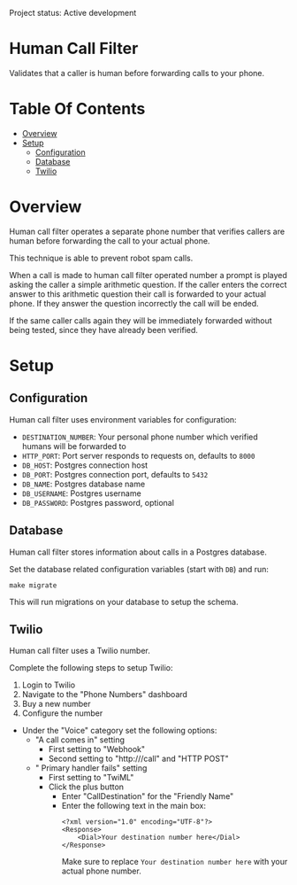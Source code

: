 Project status: Active development

# Human Call Filter
Validates that a caller is human before forwarding calls to your phone.

# Table Of Contents
- [Overview](#overview)
- [Setup](#setup)
	- [Configuration](#configuration)
	- [Database](#database)
	- [Twilio](#twilio)

# Overview
Human call filter operates a separate phone number that verifies callers are 
human before forwarding the call to your actual phone.  

This technique is able to prevent robot spam calls.  

When a call is made to human call filter operated number a prompt is played 
asking the caller a simple arithmetic question. If the caller enters the 
correct answer to this arithmetic question their call is forwarded to your 
actual phone. If they answer the question incorrectly the call will be ended.

If the same caller calls again they will be immediately forwarded without 
being tested, since they have already been verified.

# Setup
## Configuration
Human call filter uses environment variables for configuration:

- `DESTINATION_NUMBER`: Your personal phone number which verified humans will 
	be forwarded to
- `HTTP_PORT`: Port server responds to requests on, defaults to `8000`
- `DB_HOST`: Postgres connection host
- `DB_PORT`: Postgres connection port, defaults to `5432`
- `DB_NAME`: Postgres database name
- `DB_USERNAME`: Postgres username
- `DB_PASSWORD`: Postgres password, optional

## Database
Human call filter stores information about calls in a Postgres database.  

Set the database related configuration variables (start with `DB`) and run:

```
make migrate
```

This will run migrations on your database to setup the schema.

## Twilio
Human call filter uses a Twilio number.  

Complete the following steps to setup Twilio:

1. Login to Twilio  
2. Navigate to the "Phone Numbers" dashboard  
3. Buy a new number  
4. Configure the number  
  - Under the "Voice" category set the following options:
    - "A call comes in" setting
	  - First setting to "Webhook" 
	  - Second setting to "http://<domain you deploy to>/call" and "HTTP POST"
	- " Primary handler fails" setting
	  - First setting to "TwiML"
	  - Click the plus button
	    - Enter "CallDestination" for the "Friendly Name"
		- Enter the following text in the main box:
			```
			<?xml version="1.0" encoding="UTF-8"?>
            <Response>
                <Dial>Your destination number here</Dial>
            </Response>
            ```
			Make sure to replace `Your destination number here` with your 
			actual phone number.
